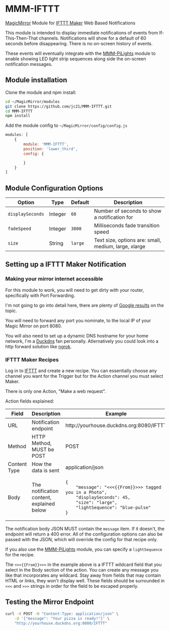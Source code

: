 # MMM-IFTTT
[MagicMirror](https://magicmirror.builders/) Module for [IFTTT Maker](https://ifttt.com/maker) Web Based Notifications

This module is intended to display immediate notifications of events from If-This-Then-That channels.
 Notifications will show for a default of 60 seconds before disappearing. There is no on-screen history
 of events.
 
These events will eventually integrate with the [MMM-PiLights](https://github.com/jc21/MMM-PiLights) module to enable showing LED light strip
 sequences along side the on-screen notification messages.


## Module installation

Clone the module and npm install:

```bash
cd ~/MagicMirror/modules
git clone https://github.com/jc21/MMM-IFTTT.git
cd MMM-IFTTT
npm install
```

Add the module config to `~/MagicMirror/config/config.js`

```javascript
modules: [
    {
        module: 'MMM-IFTTT',
        position: 'lower_third',
        config: {

        }
    }
]
```


## Module Configuration Options

<table width="100%">
    <thead>
        <tr>
            <th>Option</th>
            <th>Type</th>
            <th>Default</th>
            <th width="100%">Description</th>
        </tr>
    <thead>
    <tbody>
        <tr>
            <td><code>displaySeconds</code></td>
            <td>Integer</td>
            <td><code>60</code></td>
            <td>Number of seconds to show a notification for</td>
        </tr>
        <tr>
            <td><code>fadeSpeed</code></td>
            <td>Integer</td>
            <td><code>3000</code></td>
            <td>Milliseconds fade transition speed</td>
        </tr>
        <tr>
            <td><code>size</code></td>
            <td>String</td>
            <td><code>large</code></td>
            <td>Text size, options are: small, medium, large, xlarge</td>
        </tr>
    </tbody>
</table>


## Setting up a IFTTT Maker Notification

### Making your mirror internet accessible

For this module to work, you will need to get dirty with your router, specifically with Port Forwarding.

I'm not going to go into detail here, there are plenty of [Google results](https://www.google.com.au/?gws_rd=ssl#q=router+port+forwarding)
 on the topic.

You will need to forward any port you nominate, to the local IP of your Magic Mirror on port 8080.

You will also need to set up a dynamic DNS hostname for your home network, I'm a [Duckdns](https://www.duckdns.org/)
 fan personally. Atlernatively you could look into a http forward solution like [ngrok](https://ngrok.com/). 


### IFTTT Maker Recipes

Log in to [IFTTT](https://ifttt.com/) and create a new recipe. You can essentially choose any channel
 you want for the Trigger but for the Action channel you must select Maker.

There is only one Action, "Make a web request".

Action fields explained:

<table width="100%">
    <thead>
        <tr>
            <th>Field</th>
            <th>Description</th>
            <th>Example</th>
        </tr>
    <thead>
    <tbody>
        <tr>
            <td>URL</td>
            <td>Notification endpoint</td>
            <td>http://yourhouse.duckdns.org:8080/IFTTT</td>
        </tr>
        <tr>
            <td>Method</td>
            <td>HTTP Method, MUST be POST</td>
            <td>POST</td>
        </tr>
        <tr>
            <td>Content Type</td>
            <td>How the data is sent</td>
            <td>application/json</td>
        </tr>
        <tr>
            <td>Body</td>
            <td>The notification content, explained below</td>
            <td><pre><code>{
    "message": "<<<{{From}}>>> tagged you in a Photo",
    "displaySeconds": 45,
    "size": "large",
    "lightSequence": "blue-pulse"
}</code></pre></td>
        </tr>
    </tbody>
</table>

The notification body JSON MUST contain the `message` item. If it doesn't, the endpoint will return a 400 error.
 All of the configuration options can also be passed with the JSON, which will override the config for
 that recipe only.

If you also use the [MMM-PiLights](https://github.com/jc21/MMM-PiLights) module, you can specify a `lightSequence`
 for the recipe.

The `<<<{{From}}>>>` in the example above is a IFTTT wildcard field that you select in the Body section
 of the action. You can create any message you like that incorporates any wildcard. Stay away from fields that may
 contain HTML or links, they won't display well. These fields should be surrounded in `<<<` and `>>>` strings in
 order for the field to be escaped properly.


## Testing the Mirror Endpoint

```bash
curl -X POST -H "Content-Type: application/json" \
    -d '{"message": "Your pizza is ready!"}' \
    "http://yourhouse.duckdns.org:8080/IFTTT"
```
